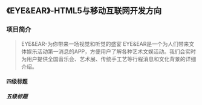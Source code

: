 ## 《EYE&EAR》-HTML5与移动互联网开发方向

### 项目简介

>EYE&EAR-为你带来一场视觉和听觉的盛宴
EYE&EAR是一个为人们带来文体娱乐活动第一消息的APP，方便用户了解各种艺术文娱活动。我们会实时为用户提供全国音乐会、艺术展、传统手工艺等行程消息和文化背景的详细介绍。
#### 四级标题
##### 五级标题
